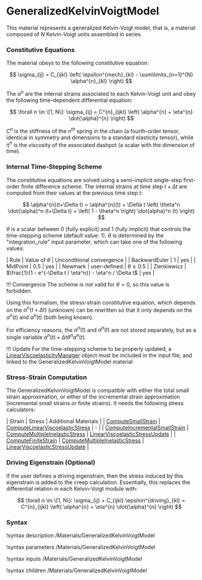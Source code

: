 # GeneralizedKelvinVoigtModel

This material represents a generalized Kelvin-Voigt model, that is, a material composed of $N$ Kelvin-Voigt units assembled in series.

### Constitutive Equations
The material obeys to the following constitutive equation:

$$
\sigma_{ij} = C_{ijkl} \left( \epsilon^{mech}_{kl} - \sum\limits_{n=1}^{N} \alpha^{n}_{kl} \right)
$$

The $\alpha^{n}$ are the internal strains associated to each Kelvin-Voigt unit and obey the following time-dependent differential equation:

$$
\forall n \in \[1, N\]: \sigma_{ij} = C^{n}_{ijkl} \left( \alpha^{n} + \eta^{n} \dot{\alpha}^{n} \right)
$$

$C^{n}$ is the stiffness of the $n^{th}$ spring in the chain (a fourth-order tensor, identical in symmetry and dimensions to a standard elasticity tensor), while $\eta^{n}$ is the viscosity of the associated dashpot (a scalar with the dimension of time).

### Internal Time-Stepping Scheme

The constitutive equations are solved using a semi-implicit single-step first-order finite difference scheme. The internal strains at time step $t+\Delta t$ are computed from their values at the previous time step $t$:

$$
\alpha^{n}(t+\Delta t) = \alpha^{n}(t) + \Delta t \left( \theta^n \dot{\alpha}^n (t+\Delta t) + \left( 1 - \theta^n \right) \dot{alpha}^n (t)  \right)
$$

$\theta$ is a scalar between 0 (fully explicit) and 1 (fully implicit) that controls the time-stepping scheme (default value: 1). $\theta$ is determined by the "integration_rule" input parameter, which can take one of the following values:

| Rule | Value of $\theta$  | Unconditional convergence |
| BackwardEuler | 1 | yes |
| MidPoint | 0.5 | yes |
| Newmark | user-defined | $\theta \geq 0.5$ |
| Zienkiewicz | $\frac{1}{1 - e^{-\Delta t / \eta^n}} - \eta^n / \Delta t$ | yes |

!!! Convergence
    The scheme is not valid for $\theta = 0$, so this value is forbidden.

Using this formalism, the stress-strain constitutive equation, which depends on the $\alpha^{n}(t + \Delta t)$ (unknown) can be rewritten so that it only depends on the $\alpha^{n}(t)$ and $\dot{\alpha}^{n}(t)$ (both being known).

For efficiency reasons, the $\alpha^{n}(t)$ and $\dot{\alpha}^{n}(t)$ are not stored separately, but as a single variable $\alpha^{n}(t) + \Delta t \theta^{n} \dot{\alpha}^{n}(t)$.

!!! Update
    For the time-stepping scheme to be properly updated, a [LinearViscoelasticityManager](/LinearViscoelasticityManager.md) object must be included in the input file, and linked to the GeneralizedKelvinVoigtModel material

### Stress-Strain Computation

The GeneralizedKelvinVoigtModel is compatible with either the total small strain approximation, or either of the incremental strain approximation (incremental small strains or finite strains). It needs the following stress calculators:

| Strain | Stress | Additional Materials |
| [ComputeSmallStrain](/ComputeSmallStrain.md) | [ComputeLinearViscoelasticStress](/ComputeLinearViscoelasticStress.md) | - |
| [ComputeIncrementalSmallStrain](/ComputeIncrementalSmallStrain.md) | [ComputeMultipleInelasticStress](/ComputeMultipleInelasticStress.md) | [LinearViscoelasticStressUpdate](/LinearViscoelasticStressUpdate.md) |
| [ComputeFiniteStrain](/ComputeFiniteStrain.md) | [ComputeMultipleInelasticStress](/ComputeMultipleInelasticStress.md) | [LinearViscoelasticStressUpdate](/LinearViscoelasticStressUpdate.md) |

### Driving Eigenstrain (Optional)

If the user defines a driving eigenstrain, then the stress induced by this eigenstrain is added to the creep calculation. Essentially, this replaces the differential relation in each Kelvin-Voigt module with:

$$
\forall n \in \[1, N\]: \sigma_{ij} + C_{ijkl} \epsilon^{driving}_{kl} = C^{n}_{ijkl} \left( \alpha^{n} + \eta^{n} \dot{\alpha}^{n} \right)
$$

### Syntax

!syntax description /Materials/GeneralizedKelvinVoigtModel

!syntax parameters /Materials/GeneralizedKelvinVoigtModel

!syntax inputs /Materials/GeneralizedKelvinVoigtModel

!syntax children /Materials/GeneralizedKelvinVoigtModel
